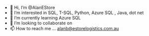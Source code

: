 - 👋 Hi, I’m @AlanEStore
- 👀 I’m interested in SQL, T-SQL, Python, Azure SQL , Java, dot net
- 🌱 I’m currently learning Azure SQL
- 💞️ I’m looking to collaborate on 
- 📫 How to reach me ... alanb@estorelogistics.com.au

<!---
AlanEStore/AlanEStore is a ✨ special ✨ repository because its `README.md` (this file) appears on your GitHub profile.
You can click the Preview link to take a look at your changes.
--->

